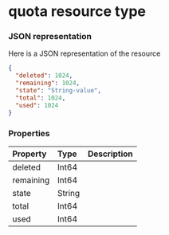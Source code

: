 # quota resource type



### JSON representation

Here is a JSON representation of the resource

<!-- {
  "blockType": "resource",
  "optionalProperties": [

  ],
  "@odata.type": "microsoft.graph.quota"
}-->

```json
{
  "deleted": 1024,
  "remaining": 1024,
  "state": "String-value",
  "total": 1024,
  "used": 1024
}

```
### Properties
| Property	   | Type	|Description|
|:---------------|:--------|:----------|
|deleted|Int64||
|remaining|Int64||
|state|String||
|total|Int64||
|used|Int64||

<!-- uuid: 16f7b110-be89-4a2f-9dc2-047c20df876a
2015-10-21 09:22:00 UTC -->
<!-- {
  "type": "#page.annotation",
  "description": "quota resource",
  "keywords": "",
  "section": "documentation",
  "tocPath": ""
}-->